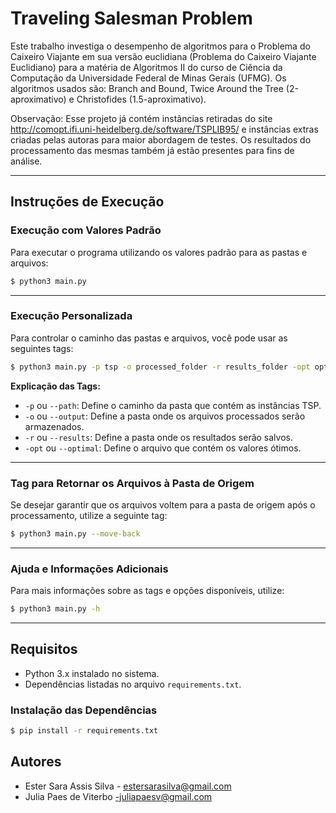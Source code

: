 # Traveling Salesman Problem

Este trabalho investiga o desempenho de algoritmos para o Problema do Caixeiro Viajante em sua versão euclidiana (Problema do Caixeiro Viajante Euclidiano) para a matéria de Algoritmos II do curso de Ciência da Computação da Universidade Federal de Minas Gerais (UFMG). Os algoritmos usados são: Branch and Bound, Twice Around the Tree (2-aproximativo) e Christofides (1.5-aproximativo).

Observação: Esse projeto já contém instâncias retiradas do site http://comopt.ifi.uni-heidelberg.de/software/TSPLIB95/ e instâncias extras criadas pelas autoras para maior abordagem de testes. Os resultados do processamento das mesmas também já estão presentes para fins de análise. 

---

## **Instruções de Execução**

### **Execução com Valores Padrão**
Para executar o programa utilizando os valores padrão para as pastas e arquivos:
```bash
$ python3 main.py
```

---

### **Execução Personalizada**
Para controlar o caminho das pastas e arquivos, você pode usar as seguintes tags:
```bash
$ python3 main.py -p tsp -o processed_folder -r results_folder -opt optimal_file.txt
```

**Explicação das Tags:**
- `-p` ou `--path`: Define o caminho da pasta que contém as instâncias TSP.
- `-o` ou `--output`: Define a pasta onde os arquivos processados serão armazenados.
- `-r` ou `--results`: Define a pasta onde os resultados serão salvos.
- `-opt` ou `--optimal`: Define o arquivo que contém os valores ótimos.
---

### **Tag para Retornar os Arquivos à Pasta de Origem**
Se desejar garantir que os arquivos voltem para a pasta de origem após o processamento, utilize a seguinte tag:
```bash
$ python3 main.py --move-back
```

---

### **Ajuda e Informações Adicionais**
Para mais informações sobre as tags e opções disponíveis, utilize:
```bash
$ python3 main.py -h
```

---

## **Requisitos**
- Python 3.x instalado no sistema.
- Dependências listadas no arquivo `requirements.txt`.

### **Instalação das Dependências**
```bash
$ pip install -r requirements.txt
```

## **Autores**

- Ester Sara Assis Silva - estersarasilva@gmail.com
- Julia Paes de Viterbo -juliapaesv@gmail.com
